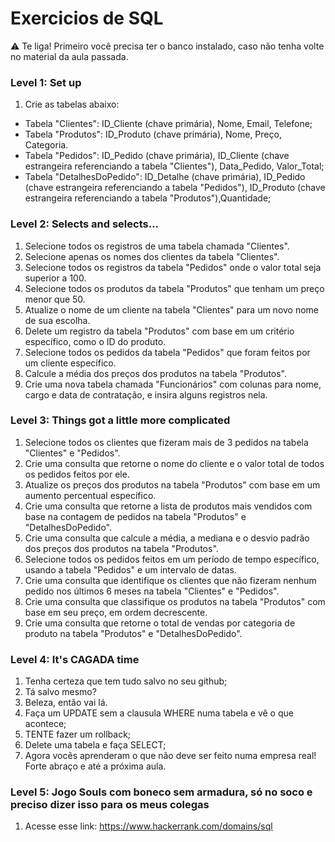 # Exercicios de SQL

:warning: Te liga! Primeiro você precisa ter o banco instalado, caso não tenha volte no material da aula passada.

### Level 1: Set up

1. Crie as tabelas abaixo:

- Tabela "Clientes": ID_Cliente (chave primária), Nome, Email, Telefone;
- Tabela "Produtos": ID_Produto (chave primária), Nome, Preço, Categoria.
- Tabela "Pedidos": ID_Pedido (chave primária), ID_Cliente (chave estrangeira referenciando a tabela "Clientes"), Data_Pedido, Valor_Total;
- Tabela "DetalhesDoPedido": ID_Detalhe (chave primária), ID_Pedido (chave estrangeira referenciando a tabela "Pedidos"), ID_Produto (chave estrangeira referenciando a tabela "Produtos"),Quantidade;

### Level 2: Selects and selects...

1. Selecione todos os registros de uma tabela chamada "Clientes".
2. Selecione apenas os nomes dos clientes da tabela "Clientes".
3. Selecione todos os registros da tabela "Pedidos" onde o valor total seja superior a 100.
4. Selecione todos os produtos da tabela "Produtos" que tenham um preço menor que 50.
5. Atualize o nome de um cliente na tabela "Clientes" para um novo nome de sua escolha.
6.  Delete um registro da tabela "Produtos" com base em um critério específico, como o ID do produto.
7.  Selecione todos os pedidos da tabela "Pedidos" que foram feitos por um cliente específico.
8.  Calcule a média dos preços dos produtos na tabela "Produtos".
9.  Crie uma nova tabela chamada "Funcionários" com colunas para nome, cargo e data de contratação, e insira alguns registros nela.

### Level 3: Things got a little more complicated

1. Selecione todos os clientes que fizeram mais de 3 pedidos na tabela "Clientes" e "Pedidos".
2. Crie uma consulta que retorne o nome do cliente e o valor total de todos os pedidos feitos por ele.
3. Atualize os preços dos produtos na tabela "Produtos" com base em um aumento percentual específico.
4. Crie uma consulta que retorne a lista de produtos mais vendidos com base na contagem de pedidos na tabela "Produtos" e "DetalhesDoPedido".
5. Crie uma consulta que calcule a média, a mediana e o desvio padrão dos preços dos produtos na tabela "Produtos".
6. Selecione todos os pedidos feitos em um período de tempo específico, usando a tabela "Pedidos" e um intervalo de datas.
7. Crie uma consulta que identifique os clientes que não fizeram nenhum pedido nos últimos 6 meses na tabela "Clientes" e "Pedidos".
8. Crie uma consulta que classifique os produtos na tabela "Produtos" com base em seu preço, em ordem decrescente.
9. Crie uma consulta que retorne o total de vendas por categoria de produto na tabela "Produtos" e "DetalhesDoPedido".

### Level 4: It's CAGADA time

1. Tenha certeza que tem tudo salvo no seu github;
2. Tá salvo mesmo?
3. Beleza, então vai lá.
4. Faça um UPDATE sem a clausula WHERE numa tabela e vê o que acontece;
5. TENTE fazer um rollback;
6. Delete uma tabela e faça SELECT;
7. Agora vocês aprenderam o que não deve ser feito numa empresa real! Forte abraço e até a próxima aula.

### Level 5: Jogo Souls com boneco sem armadura, só no soco e preciso dizer isso para os meus colegas

1. Acesse esse link: https://www.hackerrank.com/domains/sql